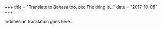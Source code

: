 +++
title = "Translate to Bahasa too, pls: The thing is..."
date = "2017-10-08"
+++

Indonesian translation goes here...
